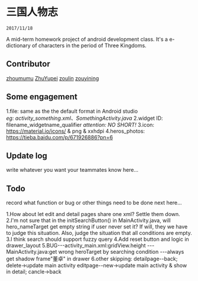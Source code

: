 ﻿# 三国人物志
`2017/11/18`

A mid-term homework project of android development class.
It's a e-dictionary of characters in the period of Three Kingdoms.

## Contributor

[zhoumumu](https://github.com/zhoumumu)
[ZhuYupei](https://github.com/ZhuYupei)
[zoulin]()
[zouyining]()

## Some engagement

1.file: same as the the default format in Android studio  
_eg: activity_something.xml、SomethingActivity.java_ 
2.widget ID: filename\_widgetname\_qualifier
_attention: NO SHORT!_
3.icon: https://material.io/icons/ & png & xxhdpi
4.heros_photos: https://tieba.baidu.com/p/671926886?pn=6

## Update log
write whatever you want your teammates know here...


## Todo
record what function or bug or other things need to be done next here...

1.How about let edit and detail pages share one xml? Settle them down.
2.I'm not sure that in the initSearchButton() in MainActivity.java, will hero_nameTarget get empty string if user never set it? If will, they we have to judge this situation. Also, judge the situation that all conditions are empty.
3.I think search should support fuzzy query
4.Add reset button and logic in drawer_layout
5.BUG---activity_main.xml:gridView.height
     ---MainActivity.java:get wrong heroTarget by searching condition
     ---always get shadow frame"董卓" in drawer
6.other skipping:
    detailpage--back; delete->update main activity
    editpage--new->update main activity & show in detail; cancle->back